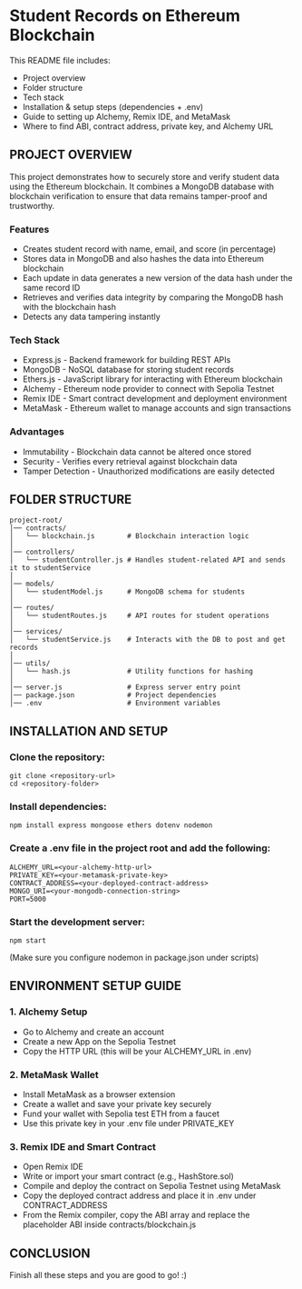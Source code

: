 # Student Records on Ethereum Blockchain

This README file includes:

- Project overview
- Folder structure
- Tech stack
- Installation & setup steps (dependencies + .env)
- Guide to setting up Alchemy, Remix IDE, and MetaMask
- Where to find ABI, contract address, private key, and Alchemy URL

## PROJECT OVERVIEW

This project demonstrates how to securely store and verify student data using the Ethereum blockchain. It combines a MongoDB database with blockchain verification to ensure that data remains tamper-proof and trustworthy.

### Features

- Creates student record with name, email, and score (in percentage)
- Stores data in MongoDB and also hashes the data into Ethereum blockchain
- Each update in data generates a new version of the data hash under the same record ID
- Retrieves and verifies data integrity by comparing the MongoDB hash with the blockchain hash
- Detects any data tampering instantly

### Tech Stack

- Express.js - Backend framework for building REST APIs
- MongoDB - NoSQL database for storing student records
- Ethers.js - JavaScript library for interacting with Ethereum blockchain
- Alchemy - Ethereum node provider to connect with Sepolia Testnet
- Remix IDE - Smart contract development and deployment environment
- MetaMask - Ethereum wallet to manage accounts and sign transactions

### Advantages

- Immutability - Blockchain data cannot be altered once stored
- Security - Verifies every retrieval against blockchain data
- Tamper Detection - Unauthorized modifications are easily detected

## FOLDER STRUCTURE
```
project-root/
│── contracts/
│   └── blockchain.js        # Blockchain interaction logic
│
│── controllers/
│   └── studentController.js # Handles student-related API and sends it to studentService
│
│── models/
│   └── studentModel.js      # MongoDB schema for students
│
│── routes/
│   └── studentRoutes.js     # API routes for student operations
│
│── services/
│   └── studentService.js    # Interacts with the DB to post and get records
│
│── utils/
│   └── hash.js              # Utility functions for hashing
│
│── server.js                # Express server entry point
│── package.json             # Project dependencies
│── .env                     # Environment variables
```

## INSTALLATION AND SETUP

### Clone the repository:
```
git clone <repository-url>
cd <repository-folder>
```
### Install dependencies:

```
npm install express mongoose ethers dotenv nodemon
```

### Create a .env file in the project root and add the following:
```
ALCHEMY_URL=<your-alchemy-http-url>
PRIVATE_KEY=<your-metamask-private-key>
CONTRACT_ADDRESS=<your-deployed-contract-address>
MONGO_URI=<your-mongodb-connection-string>
PORT=5000
```
### Start the development server:
```
npm start
```
(Make sure you configure nodemon in package.json under scripts)

## ENVIRONMENT SETUP GUIDE

### 1. Alchemy Setup

- Go to Alchemy and create an account
- Create a new App on the Sepolia Testnet
- Copy the HTTP URL (this will be your ALCHEMY_URL in .env)

### 2. MetaMask Wallet

- Install MetaMask as a browser extension
- Create a wallet and save your private key securely
- Fund your wallet with Sepolia test ETH from a faucet
- Use this private key in your .env file under PRIVATE_KEY

### 3. Remix IDE and Smart Contract

- Open Remix IDE
- Write or import your smart contract (e.g., HashStore.sol)
- Compile and deploy the contract on Sepolia Testnet using MetaMask
- Copy the deployed contract address and place it in .env under CONTRACT_ADDRESS
- From the Remix compiler, copy the ABI array and replace the placeholder ABI inside contracts/blockchain.js

## CONCLUSION

Finish all these steps and you are good to go! :)

